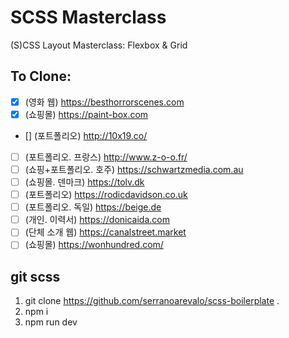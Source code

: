 # SCSS Masterclass

(S)CSS Layout Masterclass: Flexbox & Grid

## To Clone:

- [x] (영화 웹) https://besthorrorscenes.com
- [x] (쇼핑몰) https://paint-box.com
- [] (포트폴리오) http://10x19.co/
- [ ] (포트폴리오. 프랑스) http://www.z-o-o.fr/
- [ ] (쇼핑+포트폴리오. 호주) https://schwartzmedia.com.au
- [ ] (쇼핑몰. 덴마크) https://tolv.dk
- [ ] (포트폴리오) https://rodicdavidson.co.uk
- [ ] (포트폴리오. 독일) https://beige.de
- [ ] (개인. 이력서) https://donicaida.com
- [ ] (단체 소개 웹) https://canalstreet.market
- [ ] (쇼핑몰) https://wonhundred.com/

## git scss

1. git clone https://github.com/serranoarevalo/scss-boilerplate .
2. npm i
3. npm run dev
